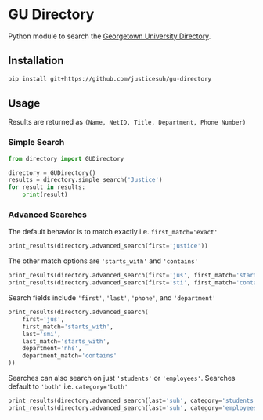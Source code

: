 # GU Directory

Python module to search the [Georgetown University Directory](https://contact.georgetown.edu/).

## Installation

```bash
pip install git+https://github.com/justicesuh/gu-directory
```

## Usage

Results are returned as `(Name, NetID, Title, Department, Phone Number)`

### Simple Search

```python
from directory import GUDirectory

directory = GUDirectory()
results = directory.simple_search('Justice')
for result in results:
	print(result)
```

### Advanced Searches

The default behavior is to match exactly i.e. `first_match='exact'`

```python
print_results(directory.advanced_search(first='justice'))
```

The other match options are `'starts_with'` and `'contains'`

```python
print_results(directory.advanced_search(first='jus', first_match='starts_with'))
print_results(directory.advanced_search(first='sti', first_match='contains'))
```

Search fields include `'first'`, `'last'`, `'phone'`, and `'department'`

```python
print_results(directory.advanced_search(
    first='jus',
    first_match='starts_with',
    last='smi',
    last_match='starts_with',
    department='nhs',
    department_match='contains'
))
```

Searches can also search on just `'students'` or `'employees'`.  Searches default to `'both'` i.e. `category='both'`

```python
print_results(directory.advanced_search(last='suh', category='students'))
print_results(directory.advanced_search(last='suh', category='employees'))
```